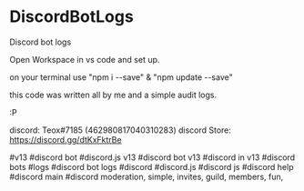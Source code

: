 # DiscordBotLogs
Discord bot logs


Open Workspace in vs code and set up.

on your terminal use "npm i --save" & "npm update --save"

this code was written all by me and a simple audit logs.

:P

discord: Teox#7185 (462980817040310283)
discord Store: https://discord.gg/dtKxFktrBe











#v13
#discord bot
#discord.js v13
#discord bot v13
#discord in v13
#discord bots
#logs
#discord bot logs
#discord 
#discord.js
#discord js
#discord help
#discord main
#discord moderation, simple, invites, guild, members, fun, 
